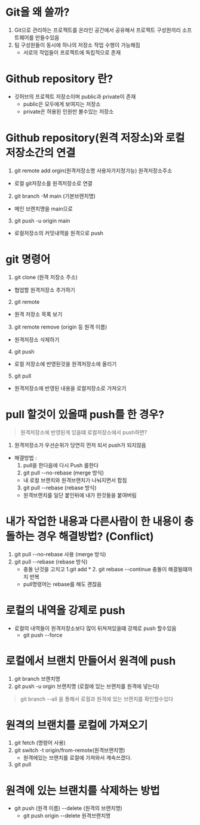 # Git을 왜 쓸까?
1. Git으로 관리하는 프로젝트를 온라인 공간에서 공유해서 프로젝트 구성원끼리 소프트웨어를 만들수있음
2. 팀 구성원들이 동시에 하나의 저장소 작업 수행이 가능해짐
   - 서로의 작업들이 프로젝트에 독립적으로 존재

# Github repository 란?
- 깃허브의 프로젝트 저장소이며 public과 private이 존재
  - public은 모두에게 보여지는 저장소
  - private은 허용된 인원만 볼수있는 저장소

# Github repository(원격 저장소)와 로컬 저장소간의 연결
1. git remote add orgin(원격저장소명 사용자가지정가능) 원격저장소주소
  - 로컬 git저장소를 원격저장소로 연결
2. git branch -M main (기본브랜치명)
  - 메인 브랜치명을 main으로
3. git push -u origin main 
  - 로컬저장소의 커밋내역을 원격으로 push

# git 명령어
1. git clone (원격 저장소 주소)
- 협업할 원격저장소 추가하기

2. git remote
- 원격 저장소 목록 보기

3. git remote remove (origin 등 원격 이름)
- 원격저장소 삭제하기

4. git push
- 로컬 저장소에 반영된것을 원격저장소에 올리기

5. git pull
- 원격저장소에 반영된 내용을 로컬저장소로 가져오기

# pull 할것이 있을떄 push를 한 경우?
> 원격저장소에 반영된게 있을떄 로컬저장소에서 push하면?
1. 원격저장소가 우선순위가 당연히 먼저 되서 push가 되지않음 
- 해결방법 : 
  1. pull을 한다음에 다시 Push 를한다
  2. git pull --no-rebase (merge 방식)
  - 내 로컬 브랜치와 원격브랜치가 나눠지면서 합침
  3. git pull --rebase  (rebase 방식)
  - 원격브랜치를 일단 붙인뒤에 내가 한것들을 붙여버림 


# 내가 작업한 내용과 다른사람이 한 내용이 충돌하는 경우 해결방법? (Conflict)
1. git pull --no-rebase 사용 (merge 방식) 
2. git pull --rebase (rebase 방식)
   - 충돌 난것을 고치고 1.git add * 2. git rebase --continue 충돌이 해결될떄까지 반복
   - pull명령어는 rebase를 해도 괜찮음 

# 로컬의 내역을 강제로 push
- 로컬의 내역들이 원격저장소보다 많이 뒤쳐져있을떄 강제로 push 할수있음
  - git push --force

# 로컬에서 브랜치 만들어서 원격에 push
1. git branch 브랜치명
2. git push -u orgin 브랜치명 (로컬에 있는 브랜치를 원격에 넣는다)
> git branch --all 을 통해서 로컬과 원격에 있는 브랜치를 확인할수있다


# 원격의 브랜치를 로컬에 가져오기
1. git fetch (명령어 사용)
2. git switch -t origin/from-remote(원격브랜치명)
   - 원격에있는 브랜치를 로컬에 가져와서 계속쓰겠다.
3. git pull 

# 원격에 있는 브랜치를 삭제하는 방법
- git push (원격 이름) --delete (원격의 브랜치명)
  - git push origin --delete 원격브랜치명

